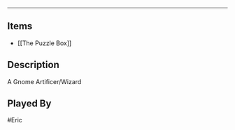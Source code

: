 --------------------------------------------------------------------------------
## Items
* [[The Puzzle Box]]
## Description
A Gnome Artificer/Wizard

## Played By
#Eric